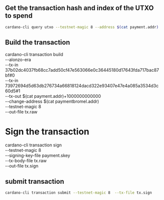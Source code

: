 ## Get the transaction hash and index of the UTXO to spend
```bash
cardano-cli query utxo --testnet-magic 8 --address $(cat payment.addr)
```

## Build the transaction


cardano-cli transaction build \
--alonzo-era \
--tx-in 37b02dc4037fb68cc7add50cf47e563066e0c36445180d17643fda717bac87bf#0 \
--tx-in 73972694d5d63db276734a66818124dacd322e93407e47e4a085a3534d3c60d5#1 \
--tx-out $(cat payment.addr)+1000000000000 \
--change-address $(cat paymentbromel.addr) \
--testnet-magic 8 \
--out-file tx.raw

# Sign the transaction

cardano-cli transaction sign \
--testnet-magic 8 \
--signing-key-file payment.skey \
--tx-body-file tx.raw \
--out-file tx.sign


## submit transaction

```bash
cardano-cli transaction submit --testnet-magic 8  --tx-file tx.sign
```
